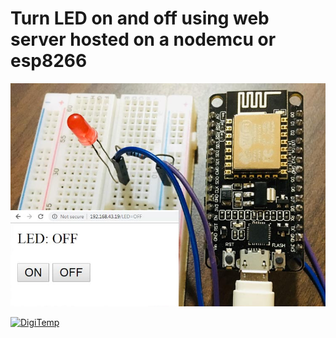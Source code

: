 # Turn LED on and off using web server hosted on a nodemcu or esp8266

![image](./ESP8266-based-Webserver-to-Control-LED-from-Webpage.jpg)

[![DigiTemp](https://img.youtube.com/vi/YR346jtzUo0/0.jpg)](https://www.youtube.com/watch?v=YR346jtzUo0)
